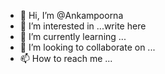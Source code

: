 - 👋 Hi, I’m @Ankampoorna
- 👀 I’m interested in ...write here
- 🌱 I’m currently learning ...
- 💞️ I’m looking to collaborate on ...
- 📫 How to reach me ...

<!---
Ankampoorna/Ankampoorna is a ✨ special ✨ repository because its `README.md` (this file) appears on your GitHub profile.
You can click the Preview link to take a look at your changes.
--->
